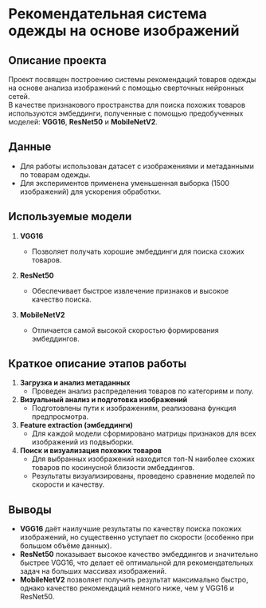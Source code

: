 # Рекомендательная система одежды на основе изображений

## Описание проекта

Проект посвящен построению системы рекомендаций товаров одежды на основе анализа изображений с помощью сверточных нейронных сетей.  
В качестве признакового пространства для поиска похожих товаров используются эмбеддинги, полученные с помощью предобученных моделей: **VGG16**, **ResNet50** и **MobileNetV2**.

## Данные

- Для работы использован датасет с изображениями и метаданными по товарам одежды.
- Для экспериментов применена уменьшенная выборка (1500 изображений) для ускорения обработки.

## Используемые модели

1. **VGG16**
   - Позволяет получать хорошие эмбеддинги для поиска схожих товаров.

2. **ResNet50**
   - Обеспечивает быстрое извлечение признаков и высокое качество поиска.

3. **MobileNetV2**
   - Отличается самой высокой скоростью формирования эмбеддингов.

## Краткое описание этапов работы

1. **Загрузка и анализ метаданных**
   - Проведен анализ распределения товаров по категориям и полу.
2. **Визуальный анализ и подготовка изображений**
   - Подготовлены пути к изображениям, реализована функция предпросмотра.
3. **Feature extraction (эмбеддинги)**
   - Для каждой модели сформировано матрицы признаков для всех изображений из подвыборки.
4. **Поиск и визуализация похожих товаров**
   - Для выбранных изображений находится топ-N наиболее схожих товаров по косинусной близости эмбеддингов.
   - Результаты визуализированы, проведено сравнение моделей по скорости и качеству.

## Выводы

- **VGG16** даёт наилучшие результаты по качеству поиска похожих изображений, но существенно уступает по скорости (особенно при большом объёме данных).
- **ResNet50** показывает высокое качество эмбеддингов и значительно быстрее VGG16, что делает её оптимальной для рекомендательных задач на больших массивах изображений.
- **MobileNetV2** позволяет получить результат максимально быстро, однако качество рекомендаций немного ниже, чем у VGG16 и ResNet50.

